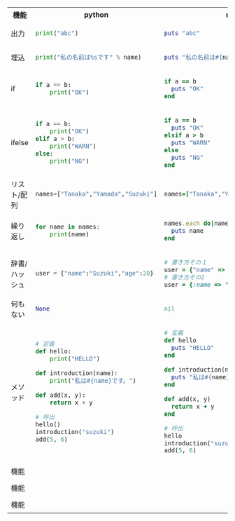 <table>
<tr>

<th>機能</th>
<th>python</th>
<th>ruby</th>
</tr>
<tr>
<td>出力</td>
<td>

```python
print("abc")
```
</td>
<td>
  
```ruby
puts "abc"
```
</td>
</tr>

<tr>
<td>埋込</td>
<td>

```python
print("私の名前は%sです" % name)
```
</td>
<td>
  
```ruby
puts "私の名前は#{name}です"
```
</td>
</tr>

<tr>
<td>if</td>
<td>

```python
if a == b:
    print("OK")
```
</td>
<td>
  
```ruby
if a == b
  puts "OK"
end
```
</td>
</tr>

<tr>
<td>ifelse</td>
<td>

```python
if a == b:
    print("OK")
elif a > b:
    print("WARN")
else:
    print("NG")
```
</td>
<td>
  
```ruby
if a == b
  puts "OK"
elsif a > b
  puts "WARN"
else
  puts "NG"
end
```
</td>
</tr>

<tr>
<td>リスト/配列</td>
<td>

```python
names=["Tanaka","Yamada","Suzuki"]
```
</td>
<td>
  
```ruby
names=["Tanaka","Yamada","Suzuki"]
```
</td>
</tr>

<tr>
<td>繰り返し</td>
<td>

```python
for name in names:
    print(name)
```
</td>
<td>
  
```ruby
names.each do|name|
  puts name
end
```
</td>
</tr>

<tr>
<td>辞書/ハッシュ</td>
<td>

```python
user = {"name":"Suzuki","age":20}
```
</td>
<td>
  
```ruby
# 書き方その１
user = {"name" => "Suzuki","age" => 20}
# 書き方その2
user = {:name => "Suzuki", :age => 20}
```
</td>
</tr>

<tr>
<td>何もない</td>
<td>

```python
None
```
</td>
<td>
  
```ruby
nil
```
</td>
</tr>

<tr>
<td>メソッド</td>
<td>

```python
# 定義
def hello:
    print("HELLO")

def introduction(name):
    print("私は#{name}です。")

def add(x, y):
    return x + y

# 呼出
hello()
introduction("suzuki")
add(5, 6)
```
</td>
<td>
  
```ruby
# 定義
def hello
  puts "HELLO"
end

def introduction(name)
  puts "私は#{name}です。"
end

def add(x, y)
  return x + y
end

# 呼出
hello
introduction("suzuki")
add(5, 6)
```
</td>
</tr>

<tr>
<td>機能</td>
<td>

```python
```
</td>
<td>
  
```ruby
```
</td>
</tr>

<tr>
<td>機能</td>
<td>

```python
```
</td>
<td>
  
```ruby
```
</td>
</tr>

<tr>
<td>機能</td>
<td>

```python
```
</td>
<td>
  
```ruby
```
</td>
</tr>

</table>

